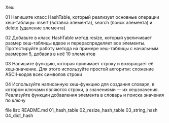 Хеш

01
Напишите класс HashTable, который реализует основные 
операции хеш-таблицы: insert (вставка элемента), search
(поиск элемента) и delete (удаление элемента)

02
Добавьте в класс HashTable метод resize, который увеличивает 
размер хеш-таблицы вдвое и перераспределяет все элементы. 
Протестируйте работу метода на примере хеш-таблицы
с начальным размером 5, добавив в неё 10 элементов

03
Напишите функцию, которая принимает строку и возвращает 
её хеш-значение. Для этого используйте простой алгоритм: 
сложение ASCII-кодов всех символов строки

04
Используйте написанную хеш-функцию для создания словаря,
в котором ключами являются строки, а значениями — их хешзначения. 
Реализуйте функции добавления элемента в словарь
и поиска значения по ключу

file list:
README.md
01_hash_table
02_resize_hash_table
03_string_hash
04_dict_hash
